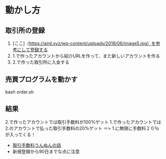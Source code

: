 # 動かし方
## 取引所の登録
1. [ここ]（https://aird.xyz/wp-content/uploads/2018/06/image5.jpg）を参考にして登録する
2. 1.で作ったアカウントから紹介URLを作って、また新しいアカウントを作る
3. 2.で作った取引所に入金する
## 売買プログラムを動かす
bash order.sh
## 結果
2.で作ったアカウントでは取引手数料が100%ゲット
1.で作ったアカウントでは2.のアカウントで払った取引手数料の20%ゲット
＝> 1.に無限に手数料２０％が入ってくる！
* [取引手数料うんぬんの話](https://scam-analysis.com/archives/4832)
* 新規登録から90日までな点に注意
